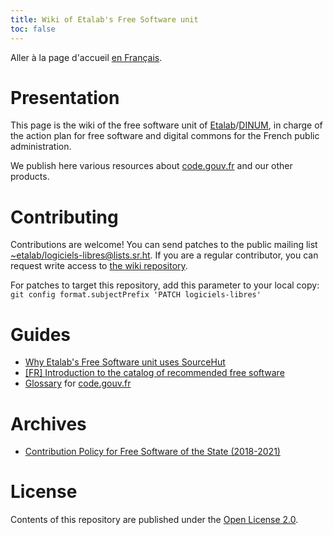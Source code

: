 ```yaml
---
title: Wiki of Etalab's Free Software unit
toc: false
---
```


Aller à la page d'accueil [en Français](index.md).

# Presentation

This page is the wiki of the free software unit of
[Etalab](https://www.etalab.gouv.fr/)/[DINUM](https://www.numerique.gouv.fr/),
in charge of the action plan for free software and digital commons for
the French public administration.

We publish here various resources about
[code.gouv.fr](https://code.gouv.fr) and our other products.

# Contributing

Contributions are welcome!  You can send patches to the public mailing
list
[~etalab/logiciels-libres@lists.sr.ht](mailto:~etalab/logiciels-libres@lists.sr.ht).
If you are a regular contributor, you can request write access to [the
wiki repository](https://git.sr.ht/~etalab/logiciels-libres).

For patches to target this repository, add this parameter to your
local copy: `git config format.subjectPrefix 'PATCH logiciels-libres'`

# Guides

- [Why Etalab's Free Software unit uses SourceHut](why-sourcehut.md)
- [\[FR\] Introduction to the catalog of recommended free software](sill.md)
- [Glossary](glossary.en.md) for [code.gouv.fr](https://code.gouv.fr)

# Archives

- [Contribution Policy for Free Software of the State (2018-2021)](pocos/index.en.md)

# License

Contents of this repository are published under the [Open License 2.0](https://spdx.org/licenses/etalab-2.0.html).

